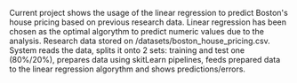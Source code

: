 Current project shows the usage of the linear regression to predict Boston's house pricing based on previous
research data.
Linear regression has been chosen as the optimal algorythm to predict numeric values due to the analysis.
Research data stored on /datasets/boston_house_pricing.csv.
System reads the data, splits it onto 2 sets: training and test one (80%/20%), prepares data using skitLearn pipelines,
feeds prepared data to the linear regression algorythm and shows predictions/errors.